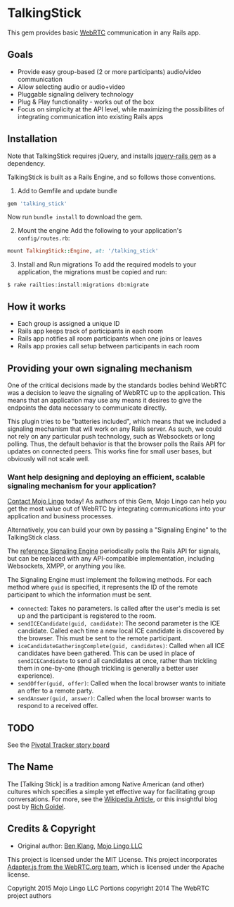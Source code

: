 # TalkingStick

This gem provides basic [WebRTC](https://webrtc.org) communication in any Rails app.


## Goals

* Provide easy group-based (2 or more participants) audio/video communication
* Allow selecting audio or audio+video
* Pluggable signaling delivery technology
* Plug & Play functionality - works out of the box
* Focus on simplicity at the API level, while maximizing the possibilites of integrating communication into existing Rails apps

## Installation

Note that TalkingStick requires jQuery, and installs [jquery-rails gem](https://github.com/rails/jquery-rails) as a dependency.

TalkingStick is built as a Rails Engine, and so follows those conventions.

1. Add to Gemfile and update bundle
```Ruby
gem 'talking_stick'
```

Now run `bundle install` to download the gem.

2. Mount the engine
Add the following to your application's `config/routes.rb`:
```Ruby
mount TalkingStick::Engine, at: '/talking_stick'
```

3. Install and Run migrations
To add the required models to your application, the migrations must be copied and run:
```
$ rake railties:install:migrations db:migrate
```

## How it works

* Each group is assigned a unique ID
* Rails app keeps track of participants in each room
* Rails app notifies all room participants when one joins or leaves
* Rails app proxies call setup between participants in each room

## Providing your own signaling mechanism

One of the critical decisions made by the standards bodies behind WebRTC was a decision to leave the signaling of WebRTC up to the application. This means that an application may use any means it desires to give the endpoints the data necessary to communicate directly.

This plugin tries to be "batteries included", which means that we included a signaling mechanism that will work on any Rails server. As such, we could not rely on any particular push technology, such as Websockets or long polling. Thus, the default behavior is that the browser polls the Rails API for updates on connected peers. This works fine for small user bases, but obviously will not scale well.

### Want help designing and deploying an efficient, scalable signaling mechanism for your application?
[Contact Mojo Lingo](https://mojolingo.com/connect) today! As authors of this Gem, Mojo Lingo can help you get the most value out of WebRTC by integrating communications into your application and business processes.


Alternatively, you can build your own by passing a "Signaling Engine" to the TalkingStick class.

The [reference Signaling Engine](https://github.com/mojolingo/talking_stick/blob/master/app/assets/javascripts/talking_stick/talking_stick/rails_signaling.js) periodically polls the Rails API for signals, but can be replaced with any API-compatible implementation, including Websockets, XMPP, or anything you like.

The Signaling Engine must implement the following methods. For each method where `guid` is specified, it represents the ID of the remote participant to which the information must be sent.

* `connected`: Takes no parameters. Is called after the user's media is set up and the participant is registered to the room.
* `sendICECandidate(guid, candidate)`: The second parameter is the ICE candidate. Called each time a new local ICE candidate is discovered by the browser. This must be sent to the remote participant.
* `iceCandidateGatheringComplete(guid, candidates)`: Called when all ICE candidates have been gathered. This can be used in place of `sendICECandidate` to send all candidates at once, rather than trickling them in one-by-one (though trickling is generally a better user experience).
* `sendOffer(guid, offer)`: Called when the local browser wants to initiate an offer to a remote party.
* `sendAnswer(guid, answer)`: Called when the local browser wants to respond to a received offer.

## TODO

See the [Pivotal Tracker story board](https://www.pivotaltracker.com/n/projects/1343190)

## The Name

The [Talking Stick] is a tradition among Native American (and other) cultures which specifies a simple yet effective way for facilitating group conversations. For more, see the [Wikipedia Article](https://en.wikipedia.org/wiki/Talking_stick), or this insightful blog post by [Rich Goidel](http://www.dangerouskitchen.com/shut-up-and-listen/).

## Credits & Copyright

* Original author: [Ben Klang](https://twitter.com/bklang), [Mojo Lingo LLC](https://mojolingo.com)

This project is licensed under the MIT License. This project incorporates [Adapter.js from the WebRTC.org team](https://github.com/webrtc/adapter), which is licensed under the Apache license.

Copyright 2015 Mojo Lingo LLC
Portions copyright 2014 The WebRTC project authors
